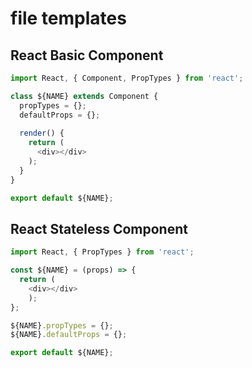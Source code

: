 # file templates

## React Basic Component
```js
import React, { Component, PropTypes } from 'react';

class ${NAME} extends Component {
  propTypes = {};
  defaultProps = {};
  
  render() {
    return (
      <div></div>
    );
  }
}

export default ${NAME};

```

## React Stateless Component
```js
import React, { PropTypes } from 'react';

const ${NAME} = (props) => {
  return (
    <div></div>
    );
};

${NAME}.propTypes = {};
${NAME}.defaultProps = {};

export default ${NAME};

```
